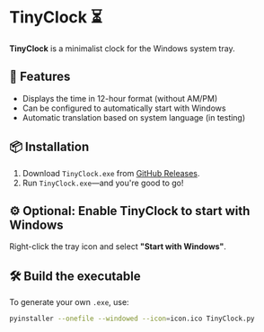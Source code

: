 # TinyClock ⏳
**TinyClock** is a minimalist clock for the Windows system tray.

## 🚀 Features
- Displays the time in 12-hour format (without AM/PM)
- Can be configured to automatically start with Windows
- Automatic translation based on system language (in testing)

## 📦 Installation
1. Download `TinyClock.exe` from [GitHub Releases](https://github.com/Acercandr0/TinyClock/releases).
2. Run `TinyClock.exe`—and you're good to go!

## ⚙️ Optional: Enable TinyClock to start with Windows
Right-click the tray icon and select **"Start with Windows"**.

## 🛠 Build the executable
To generate your own `.exe`, use:
```bash
pyinstaller --onefile --windowed --icon=icon.ico TinyClock.py
